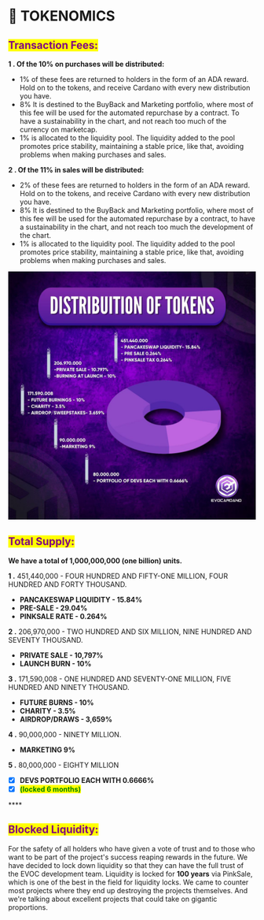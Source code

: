 # 🎯 TOKENOMICS

## <mark style="color:purple;">Transaction Fees:</mark>

**1 .  Of the 10% on purchases will be distributed:**

* 1% of these fees are returned to holders in the form of an ADA reward. Hold on to the tokens, and receive Cardano with every new distribution you have.
* 8% It is destined to the BuyBack and Marketing portfolio, where most of this fee will be used for the automated repurchase by a contract. To have a sustainability in the chart, and not reach too much of the currency on marketcap.
* &#x20;1% is allocated to the liquidity pool. The liquidity added to the pool promotes price stability, maintaining a stable price, like that, avoiding problems when making purchases and sales.

**2 .  Of the 11% in sales will be distributed:**

* 2% of these fees are returned to holders in the form of an ADA reward. Hold on to the tokens, and receive Cardano with every new distribution you have.
* 8% It is destined to the BuyBack and Marketing portfolio, where most of this fee will be used for the automated repurchase by a contract, to have a sustainability in the chart, and not reach too much the development of the chart.
* &#x20;1% is allocated to the liquidity pool. The liquidity added to the pool promotes price stability, maintaining a stable price, like that, avoiding problems when making purchases and sales.

![](.gitbook/assets/photo1647910884.jpeg)

## <mark style="color:purple;">Total Supply:</mark>

**We have a total of 1,000,000,000 (one billion) units.**

**1 .**  451,440,000 - FOUR HUNDRED AND FIFTY-ONE MILLION, FOUR HUNDRED AND FORTY THOUSAND.

* **PANCAKESWAP LIQUIDITY - 15.84%**
* **PRE-SALE - 29.04%**
* **PINKSALE RATE - 0.264%**                                              &#x20;

**2 .** 206,970,000 - TWO HUNDRED AND SIX MILLION, NINE HUNDRED AND SEVENTY THOUSAND.

* **PRIVATE SALE - 10,797%**
* **LAUNCH BURN - 10%**

**3 .** 171,590,008 - ONE HUNDRED AND SEVENTY-ONE MILLION, FIVE HUNDRED AND NINETY THOUSAND.

* **FUTURE BURNS - 10%**
* **CHARITY - 3.5%**
* **AIRDROP/DRAWS - 3,659%**

**4 .** 90,000,000 - NINETY MILLION.

* **MARKETING 9%**

**5 .**  80,000,000 - EIGHTY MILLION

* [x] **DEVS PORTFOLIO EACH WITH 0.6666%**&#x20;
* [x] <mark style="color:green;">**(locked 6 months)**</mark>

&#x20;****&#x20;

## <mark style="color:purple;">Blocked Liquidity:</mark>

For the safety of all holders who have given a vote of trust and to those who want to be part of the project's success reaping rewards in the future. We have decided to lock down liquidity so that they can have the full trust of the EVOC development team. Liquidity is locked for **100 years** via PinkSale, which is one of the best in the field for liquidity locks. We came to counter most projects where they end up destroying the projects themselves. And we're talking about excellent projects that could take on gigantic proportions.
